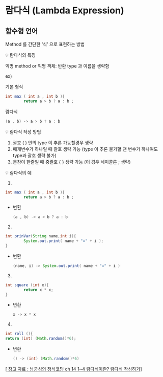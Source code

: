 # 람다식 (Lambda Expression)

## 함수형 언어

Method 를 간단한 ‘식’ 으로 표현하는 방법

<aside>
💡 람다식의 특징

</aside>

익명 method or 익명 객체: 반환 type 과 이름을 생략함

ex)

기본 형식

```java
int max ( int a , int b ){
		return a > b ? a : b ;
```

람다식

```java
(a , b) -> a > b ? a : b
```

<aside>
💡 람다식 작성 방법

</aside>

1. 괄호 ( ) 안의 type 이 추론 가능할경우 생략
2. 매개변수가 하나일 때 괄호 생략 가능 (type 이 추론 불가할 땐 변수가 하나여도 type과 괄호 생략 불가)
3. 문장이 한줄일 때 중괄호 { } 생략 가능 (이 경우 세미콜론 ; 생략)

<aside>
💡 람다식의 예

</aside>

1.

```java
int max ( int a , int b ){
		return a > b ? a : b ;
```

- 변환
    
    ```java
    (a , b) -> a > b ? a : b
    ```
    

2.

```java
int prinVar(String name,int i){
		System.out.print( name + "=" + i );
}
```

- 변환
    
    ```java
    (name, i) -> System.out.print( name + "=" + i )
    ```
    

3.

```java
int square (int x){
		return x * x;
}
```

- 변환
    
    ```java
    x -> x * x
    ```
    

4.

```java
int roll (){
return (int) (Math.random()*6);
```

- 변환
    
    ```java
    () -> (int) (Math.random()*6)
    ```
    

[[ 참고 자료 : 남궁성의 정석코딩 ch 14 1~4 람다식이란? 람다식 작성하기]](https://www.youtube.com/watch?v=3wnmgM4qK30&t=1s)
